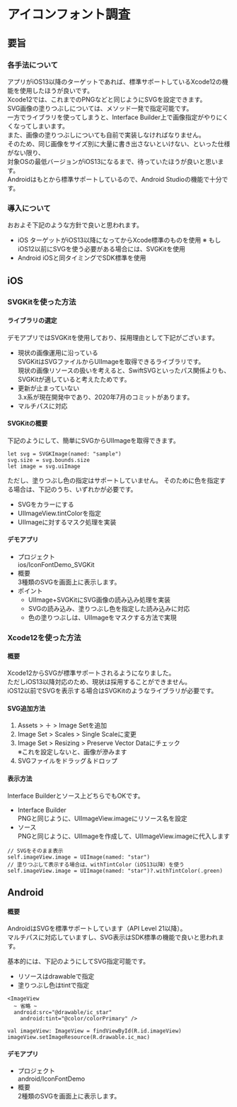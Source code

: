 # アイコンフォント調査

## 要旨
### 各手法について
アプリがiOS13以降のターゲットであれば、標準サポートしているXcode12の機能を使用したほうが良いです。  
Xcode12では、これまでのPNGなどと同じようにSVGを設定できます。  
SVG画像の塗りつぶしについては、メソッド一発で指定可能です。  
一方でライブラリを使ってしまうと、Interface Builder上で画像指定がやりにくくなってしまいます。  
また、画像の塗りつぶしについても自前で実装しなければなりません。  
そのため、同じ画像をサイズ別に大量に書き出さないといけない、といった仕様がない限り、  
対象OSの最低バージョンがiOS13になるまで、待っていたほうが良いと思います。  
Androidはもとから標準サポートしているので、Android Studioの機能で十分です。  

### 導入について
おおよそ下記のような方針で良いと思われます。
- iOS
 ターゲットがiOS13以降になってからXcode標準のものを使用
 ※ もしiOS12以前にSVGを使う必要がある場合には、SVGKitを使用
- Android
 iOSと同タイミングでSDK標準を使用

## iOS

### SVGKitを使った方法

#### ライブラリの選定
デモアプリではSVGKitを使用しており、採用理由として下記がございます。
- 現状の画像運用に沿っている  
SVGKitはSVGファイルからUIImageを取得できるライブラリです。  
現状の画像リソースの扱いを考えると、SwiftSVGといったパス関係よりも、  
SVGKitが適していると考えたためです。  
- 更新が止まっていない  
3.x系が現在開発中であり、2020年7月のコミットがあります。  
- マルチパスに対応

#### SVGKitの概要
下記のようにして、簡単にSVGからUIImageを取得できます。
```
let svg = SVGKImage(named: "sample")
svg.size = svg.bounds.size
let image = svg.uiImage
```

ただし、塗りつぶし色の指定はサポートしていません。
そのために色を指定する場合は、下記のうち、いずれかが必要です。
- SVGをカラーにする
- UIImageView.tintColorを指定
- UIImageに対するマスク処理を実装

#### デモアプリ
- プロジェクト  
  ios/IconFontDemo_SVGKit
- 概要  
  3種類のSVGを画面上に表示します。
- ポイント
  - UIImage+SVGKitにSVG画像の読み込み処理を実装
  - SVGの読み込み、塗りつぶし色を指定した読み込みに対応
  - 色の塗りつぶしは、UIImageをマスクする方法で実現

### Xcode12を使った方法

#### 概要
Xcode12からSVGが標準サポートされるようになりました。  
ただしiOS13以降対応のため、現状は採用することができません。  
iOS12以前でSVGを表示する場合はSVGKitのようなライブラリが必要です。  

#### SVG追加方法
1. Assets > ＋ > Image Setを追加
2. Image Set > Scales > Single Scaleに変更
3. Image Set > Resizing > Preserve Vector Dataにチェック  
  ※これを設定しないと、画像が滲みます
4. SVGファイルをドラッグ＆ドロップ

#### 表示方法
Interface Builderとソース上どちらでもOKです。  
- Interface Builder  
 PNGと同じように、UIImageView.imageにリソース名を設定  
- ソース  
 PNGと同じように、UIImageを作成して、UIImageView.imageに代入します  
```
// SVGをそのまま表示
self.imageView.image = UIImage(named: "star")
// 塗りつぶして表示する場合は、withTintColor（iOS13以降）を使う
self.imageView.image = UIImage(named: "star")?.withTintColor(.green)
```

## Android

#### 概要
AndroidはSVGを標準サポートしています（API Level 21以降）。  
マルチパスに対応していますし、SVG表示はSDK標準の機能で良いと思われます。  

基本的には、下記のようにしてSVG指定可能です。  
- リソースはdrawableで指定  
- 塗りつぶし色はtintで指定

```
<ImageView
  ~ 省略 ~
  android:src="@drawable/ic_star"
	android:tint="@color/colorPrimary" />

val imageView: ImageView = findViewById(R.id.imageView)
imageView.setImageResource(R.drawable.ic_mac)
```

#### デモアプリ
- プロジェクト  
 android/IconFontDemo  
- 概要  
 2種類のSVGを画面上に表示します。
